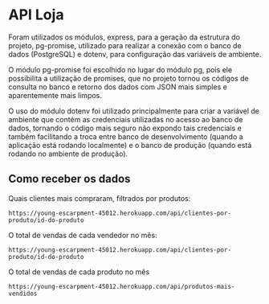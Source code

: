 # API Loja

Foram utilizados os módulos, express, para a geração da estrutura do projeto, pg-promise, utilizado para realizar a conexão com o banco de dados (PostgreSQL) e dotenv, para configuração das variáveis de ambiente. 

O módulo pg-promise foi escolhido no lugar do módulo pg, pois ele possibilita a utilização de promises, que no projeto tornou os códigos de consulta no banco e retorno dos dados com JSON mais simples e aparentemente mais limpos.

O uso do módulo dotenv foi utilizado principalmente para criar a variável de ambiente que contém as credenciais utilizadas no acesso ao banco de dados, tornando o código mais seguro não expondo tais credenciais e também facilitando a troca entre banco de desenvolvimento (quando a aplicação está rodando localmente) e o banco de produção (quando está rodando no ambiente de produção).

## Como receber os dados

Quais clientes mais compraram, filtrados por produtos:

```
https://young-escarpment-45012.herokuapp.com/api/clientes-por-produto/id-do-produto
```

O total de vendas de cada vendedor no mês:

```
https://young-escarpment-45012.herokuapp.com/api/clientes-por-produto/id-do-produto
```

O total de vendas de cada produto no mês

```
https://young-escarpment-45012.herokuapp.com/api/produtos-mais-vendidos
```
